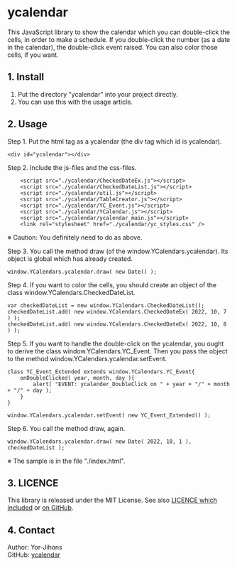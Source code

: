 # ycalendar

This JavaScript library to show the calendar which you can double-click the cells, in order to make a schedule.
If you double-click the number (as a date in the calendar), the double-click event raised.
You can also color those cells, if you want.

## 1. Install

1. Put the directory "ycalendar" into your project directly.
2. You can use this with the usage article.

## 2. Usage

Step 1. Put the html tag as a ycalendar (the div tag which id is ycalendar).

```
<div id="ycalendar"></div>
```

Step 2. Include the js-files and the css-files.
```
    <script src="./ycalendar/CheckedDateEx.js"></script>
    <script src="./ycalendar/CheckedDateList.js"></script>
    <script src="./ycalendar/util.js"></script>
    <script src="./ycalendar/TableCreator.js"></script>
    <script src="./ycalendar/YC_Event.js"></script>
    <script src="./ycalendar/YCalendar.js"></script>
    <script src="./ycalendar/ycalendar_main.js"></script>
    <link rel="stylesheet" href="./ycalendar/yc_styles.css" />
```
※ Caution: You definitely need to do as above.

Step 3. You call the method draw (of the window.YCalendars.ycalendar).
Its object is global which has already created.
```
window.YCalendars.ycalendar.draw( new Date() );
```

Step 4. If you want to color the cells, you should create an object of the class window.YCalendars.CheckedDateList.
```
var checkedDateList = new window.YCalendars.CheckedDateList();
checkedDateList.add( new window.YCalendars.CheckedDateEx( 2022, 10, 7 ) );
checkedDateList.add( new window.YCalendars.CheckedDateEx( 2022, 10, 8 ) );
```

Step 5. If you want to handle the double-click on the ycalendar, you ought to derive the class window.YCalendars.YC_Event.
Then you pass the object to the method window.YCalendars.ycalendar.setEvent.
```
class YC_Event_Extended extends window.YCalendars.YC_Event{
    onDoubleClicked( year, month, day ){
        alert( "EVENT: ycalender_DoubleClick on " + year + "/" + month + "/" + day );
    }
}

window.YCalendars.ycalendar.setEvent( new YC_Event_Extended() );
```

Step 6. You call the method draw, again.
```
window.YCalendars.ycalendar.draw( new Date( 2022, 10, 1 ), checkedDateList );
```

※ The sample is in the file "./index.html".

## 3. LICENCE

This library is released under the MIT License. See also [LICENCE which included](./README.md) or [on GitHub](https://github.com/Yor-Jihons/ycalendar/blob/main/ycalendar/LICENSE).

## 4. Contact

Author: Yor-Jihons  
GitHub: [ycalendar](https://github.com/Yor-Jihons/ycalendar)  
